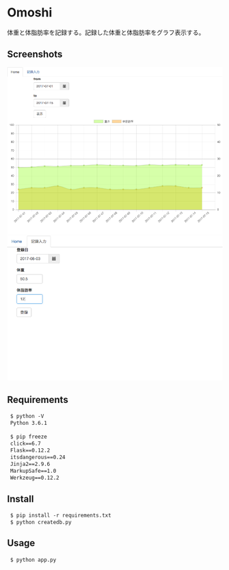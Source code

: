 Omoshi
=========

体重と体脂肪率を記録する。記録した体重と体脂肪率をグラフ表示する。

## Screenshots

![show](https://raw.githubusercontent.com/meganehouser/Omoshi/master/screenshots/show.png)
![register](https://raw.githubusercontent.com/meganehouser/Omoshi/master/screenshots/register.png)

## Requirements

~~~~
 $ python -V
 Python 3.6.1
 
 $ pip freeze
 click==6.7
 Flask==0.12.2
 itsdangerous==0.24
 Jinja2==2.9.6
 MarkupSafe==1.0
 Werkzeug==0.12.2
~~~~

## Install

~~~~
 $ pip install -r requirements.txt
 $ python createdb.py
~~~~

## Usage

~~~~
 $ python app.py
~~~~

